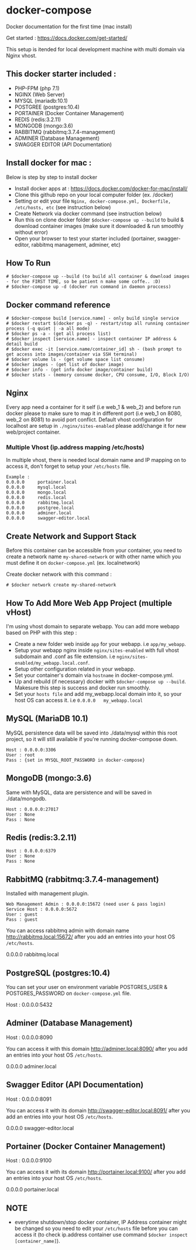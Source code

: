 # docker-compose

Docker documentation for the first time (mac install)

Get started : https://docs.docker.com/get-started/

This setup is itended for local development machine with multi domain via Nginx vhost.

## This docker starter included :
* PHP-FPM (php 7.1)
* NGINX (Web Server)
* MYSQL (mariadb:10.1)
* POSTGREE (postgres:10.4)
* PORTAINER (Docker Container Management)
* REDIS (redis:3.2.11)
* MONGODB (mongo:3.6)
* RABBITMQ (rabbitmq:3.7.4-management)
* ADMINER (Database Management)
* SWAGGER EDITOR (API Documentation)

## Install docker for mac :

Below is step by step to install docker
* Install docker apps at : https://docs.docker.com/docker-for-mac/install/
* Clone this github repo on your local computer folder (ex. /docker)
* Setting or edit your file ```Nginx, docker-compose.yml, Dockerfile, /etc/hosts, etc``` (see instruction below)
* Create Network via docker command (see instruction below)
* Run this on clone docker folder ```$docker-compose up --build``` to build & download container images (make sure it downloaded & run smoothly without error)
* Open your browser to test your starter included (portainer, swagger-editor, rabbitmq management, adminer, etc)

## How To Run

```
# $docker-compose up --build (to build all container & download images - for the FIRST TIME, so be patient n make some coffe.. :D)
# $docker-compose up -d (docker run command in daemon proccess)
```

## Docker command reference

```
# $docker-compose build [service.name] - only build single service
# $docker restart $(docker ps -q) - restart/stop all running container process (-q quiet | -a all mode)
# $docker ps -a - (get all process list)
# $docker inspect [service.name] - inspect container IP address & detail build
# $docker exec -it [service.name/container_id] sh - (bash prompt to get access into images/container via SSH terminal)
# $docker volume ls - (get volume space list consume)
# $docker images - (get list of docker image)
# $docker info - (get info docker image/container build)
# $docker stats - (memory consume docker, CPU consume, I/O, Block I/O)
```

## Nginx

Every app need a container for it self (i.e web_1 & web_2) and before run docker please to make sure to map it in different port (i.e web_1 on 8080, web_2 on 8081) to avoid port conflict. Default vhost configuration for localhost are setup in ```./nginx/sites-enabled``` please add/change it for new web/project container.

### Multiple Vhost (ip.address mapping /etc/hosts)

In multiple vhost, there is needed local domain name and IP mapping on to access it, don't forget to setup your ```/etc/hosts``` file.

```
Example :
0.0.0.0		portainer.local
0.0.0.0     mysql.local
0.0.0.0     mongo.local
0.0.0.0     redis.local
0.0.0.0     rabbitmq.local
0.0.0.0     postgree.local
0.0.0.0     adminer.local
0.0.0.0     swagger-editor.local
```

## Create Network and Support Stack

Before this container can be accessible from your container, you need to create a network name ```my-shared-network``` or with other name which you must define it on ```docker-compose.yml``` (ex. localnetwork)

Create docker network with this command :

```
# $docker network create my-shared-network
```

## How To Add More Web App Project (multiple vHost)

I'm using vhost domain to separate webapp. You can add more webapp based on PHP with this step :
* Create a new folder web inside ```app``` for your webapp. i.e ```app/my_webapp```.
* Setup your webapp nginx inside ```nginx/sites-enabled``` with full vhost subdomain and .conf as file extension. i.e ```nginx/sites-enabled/my_webapp.local.conf```.
* Setup other configuration related in your webapp.
* Set your container's domain via ```hostname``` in docker-compose.yml.
* Up and rebuild (if necessary) docker with ```$docker-compose up --build```. Makesure this step is success and docker run smoothly.
* Set your ```hosts file``` and add my_webapp.local domain into it, so your host OS can access it. i.e ```0.0.0.0	my_webapp.local```

## MySQL (MariaDB 10.1)

MySQL persistence data will be saved into ./data/mysql within this root project, so it will still available if you're running docker-compose down.

```
Host : 0.0.0.0:3306
User : root
Pass : {set in MYSQL_ROOT_PASSWORD in docker-compose}
```

## MongoDB (mongo:3.6)

Same with MySQL, data are persistence and will be saved in ./data/mongodb.

```
Host : 0.0.0.0:27017
User : None
Pass : None
```

## Redis (redis:3.2.11)

```
Host : 0.0.0.0:6379
User : None
Pass : None
```

## RabbitMQ (rabbitmq:3.7.4-management)

Installed with management plugin.

```
Web Management Admin : 0.0.0.0:15672 (need user & pass login)
Service Host : 0.0.0.0:5672
User : guest
Pass : guest
```

You can access rabbitmq admin with domain name http://rabbitmq.local:15672/ after you add an entries into your host OS ```/etc/hosts```.

0.0.0.0	rabbitmq.local

## PostgreSQL (postgres:10.4)

You can set your user on environment variable POSTGRES_USER & POSTGRES_PASSWORD on ```docker-compose.yml``` file.

Host : 0.0.0.0:5432

## Adminer (Database Management)

Host : 0.0.0.0:8090

You can access it with this domain http://adminer.local:8090/ after you add an entries into your host OS ```/etc/hosts```.

0.0.0.0	adminer.local

## Swagger Editor (API Documentation)

Host : 0.0.0.0:8091

You can access it with its domain http://swagger-editor.local:8091/ after you add an entries into your host OS ```/etc/hosts```.

0.0.0.0	swagger-editor.local

## Portainer (Docker Container Management)

Host : 0.0.0.0:9100

You can access it with its domain http://portainer.local:9100/ after you add an entries into your host OS ```/etc/hosts```.

0.0.0.0	portainer.local


## NOTE
* everytime shutdown/stop docker container, IP Address container might be changed so you need to edit your ```/etc/hosts``` file before you can access it (to check ip.address container use command ```$docker inspect [container_name]```).

